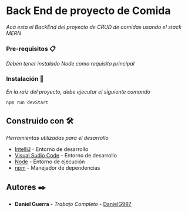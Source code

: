 # Back End de proyecto de Comida

_Acá esta el BackEnd del proyecto de CRUD de comidas usando el stack MERN_


### Pre-requisitos 📋

_Deben tener instalado Node como requisito principal_


### Instalación 🔧

_En la raiz del proyecto, debe ejecutar el siguiente comando_

```
npm run devStart
```

## Construido con 🛠️

_Herramientas utilizadas para el desarrollo_

* [IntelliJ](https://www.jetbrains.com/es-es/idea/) - Entorno de desarrollo
* [Visual Sudio Code](https://code.visualstudio.com/) - Entorno de desarrollo
* [Node](https://nodejs.org/es/) - Entorno de ejecución
* [npm](https://www.npmjs.com/) - Manejador de dependencias

## Autores ✒️

* **Daniel Guerra** - *Trabajo Completo* - [DanielG997](https://github.com/DanielG997)

